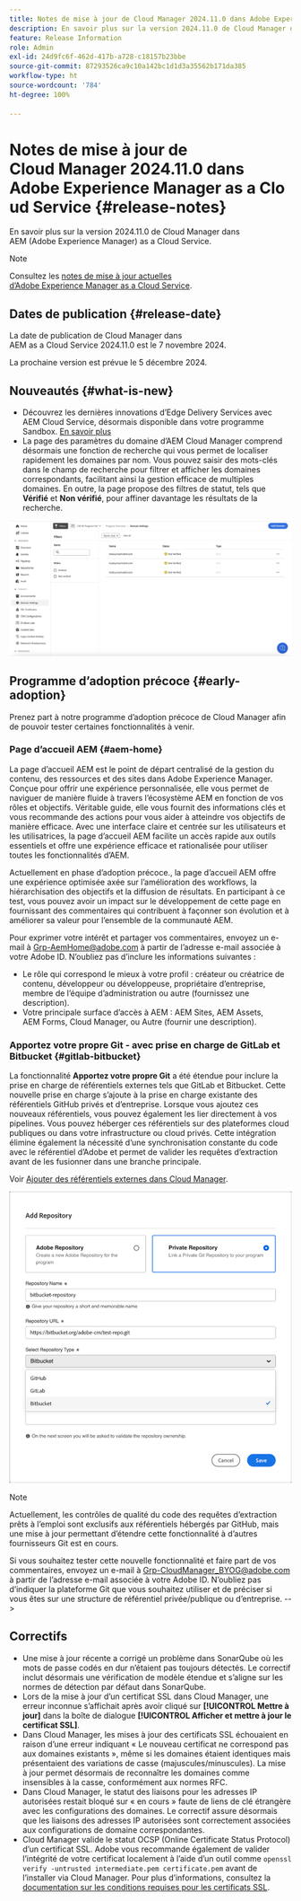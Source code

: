 ```yaml
---
title: Notes de mise à jour de Cloud Manager 2024.11.0 dans Adobe Experience Manager as a Cloud Service
description: En savoir plus sur la version 2024.11.0 de Cloud Manager dans AEM as a Cloud Service.
feature: Release Information
role: Admin
exl-id: 24d9fc6f-462d-417b-a728-c18157b23bbe
source-git-commit: 87293526ca9c10a142bc1d1d3a35562b171da385
workflow-type: ht
source-wordcount: '784'
ht-degree: 100%

---
```


# Notes de mise à jour de Cloud Manager 2024.11.0 dans Adobe Experience Manager as a Cloud Service {#release-notes}

En savoir plus sur la version 2024.11.0 de Cloud Manager dans AEM (Adobe Experience Manager) as a Cloud Service.

>[!NOTE]
>
>Consultez les [notes de mise à jour actuelles d’Adobe Experience Manager as a Cloud Service](/help/release-notes/release-notes-cloud/release-notes-current.md).

## Dates de publication {#release-date}

La date de publication de Cloud Manager dans AEM as a Cloud Service 2024.11.0 est le 7 novembre 2024.

La prochaine version est prévue le 5 décembre 2024.

## Nouveautés {#what-is-new}

* Découvrez les dernières innovations d’Edge Delivery Services avec AEM Cloud Service, désormais disponible dans votre programme Sandbox. [En savoir plus](/help/implementing/cloud-manager/getting-access-to-aem-in-cloud/introduction-sandbox-programs.md#auto-creation) <!-- (CMGR-62319) -->
* La page des paramètres du domaine d’AEM Cloud Manager comprend désormais une fonction de recherche qui vous permet de localiser rapidement les domaines par nom. Vous pouvez saisir des mots-clés dans le champ de recherche pour filtrer et afficher les domaines correspondants, facilitant ainsi la gestion efficace de multiples domaines. En outre, la page propose des filtres de statut, tels que **Vérifié** et **Non vérifié**, pour affiner davantage les résultats de la recherche.<!-- (CMGR-62615) -->

![Champ de recherche dans les paramètres du domaine](/help/implementing/cloud-manager/assets/domain-settings-search.png)

## Programme d’adoption précoce {#early-adoption}

Prenez part à notre programme d’adoption précoce de Cloud Manager afin de pouvoir tester certaines fonctionnalités à venir.

### Page d’accueil AEM {#aem-home}

La page d’accueil AEM est le point de départ centralisé de la gestion du contenu, des ressources et des sites dans Adobe Experience Manager. Conçue pour offrir une expérience personnalisée, elle vous permet de naviguer de manière fluide à travers l’écosystème AEM en fonction de vos rôles et objectifs. Véritable guide, elle vous fournit des informations clés et vous recommande des actions pour vous aider à atteindre vos objectifs de manière efficace. Avec une interface claire et centrée sur les utilisateurs et les utilisatrices, la page d’accueil AEM facilite un accès rapide aux outils essentiels et offre une expérience efficace et rationalisée pour utiliser toutes les fonctionnalités d’AEM.

Actuellement en phase d’adoption précoce., la page d’accueil AEM offre une expérience optimisée axée sur l’amélioration des workflows, la hiérarchisation des objectifs et la diffusion de résultats. En participant à ce test, vous pouvez avoir un impact sur le développement de cette page en fournissant des commentaires qui contribuent à façonner son évolution et à améliorer sa valeur pour l’ensemble de la communauté AEM.

Pour exprimer votre intérêt et partager vos commentaires, envoyez un e-mail à [Grp-AemHome@adobe.com](mailto:Grp-AemHome@adobe.com) à partir de l’adresse e-mail associée à votre Adobe ID. N’oubliez pas d’inclure les informations suivantes :

* Le rôle qui correspond le mieux à votre profil : créateur ou créatrice de contenu, développeur ou développeuse, propriétaire d’entreprise, membre de l’équipe d’administration ou autre (fournissez une description).
* Votre principale surface d’accès à AEM : AEM Sites, AEM Assets, AEM Forms, Cloud Manager, ou Autre (fournir une description).

### Apportez votre propre Git - avec prise en charge de GitLab et Bitbucket {#gitlab-bitbucket}

<!-- BOTH CS & AMS -->

La fonctionnalité **Apportez votre propre Git** a été étendue pour inclure la prise en charge de référentiels externes tels que GitLab et Bitbucket. Cette nouvelle prise en charge s’ajoute à la prise en charge existante des référentiels GitHub privés et d’entreprise. Lorsque vous ajoutez ces nouveaux référentiels, vous pouvez également les lier directement à vos pipelines. Vous pouvez héberger ces référentiels sur des plateformes cloud publiques ou dans votre infrastructure ou cloud privés. Cette intégration élimine également la nécessité d’une synchronisation constante du code avec le référentiel d’Adobe et permet de valider les requêtes d’extraction avant de les fusionner dans une branche principale.

Voir [Ajouter des référentiels externes dans Cloud Manager](/help/implementing/cloud-manager/managing-code/external-repositories.md).

![Boîte de dialogue Ajouter un référentiel](/help/implementing/cloud-manager/release-notes/assets/repositories-add-release-notes.png)

>[!NOTE]
>
>Actuellement, les contrôles de qualité du code des requêtes d’extraction prêts à l’emploi sont exclusifs aux référentiels hébergés par GitHub, mais une mise à jour permettant d’étendre cette fonctionnalité à d’autres fournisseurs Git est en cours.

Si vous souhaitez tester cette nouvelle fonctionnalité et faire part de vos commentaires, envoyez un e-mail à [Grp-CloudManager_BYOG@adobe.com](mailto:Grp-CloudManager_BYOG@adobe.com) à partir de l’adresse e-mail associée à votre Adobe ID. N’oubliez pas d’indiquer la plateforme Git que vous souhaitez utiliser et de préciser si vous êtes sur une structure de référentiel privée/publique ou d’entreprise. -->


## Correctifs

* Une mise à jour récente a corrigé un problème dans SonarQube où les mots de passe codés en dur n’étaient pas toujours détectés. Le correctif inclut désormais une vérification de modèle étendue et s’aligne sur les normes de détection par défaut dans SonarQube. <!-- CMGR-62682 -->
* Lors de la mise à jour d’un certificat SSL dans Cloud Manager, une erreur inconnue s’affichait après avoir cliqué sur **[!UICONTROL Mettre à jour]** dans la boîte de dialogue **[!UICONTROL Afficher et mettre à jour le certificat SSL]**. <!-- CMGR-62848 -->
* Dans Cloud Manager, les mises à jour des certificats SSL échouaient en raison d’une erreur indiquant « Le nouveau certificat ne correspond pas aux domaines existants », même si les domaines étaient identiques mais présentaient des variations de casse (majuscules/minuscules). La mise à jour permet désormais de reconnaître les domaines comme insensibles à la casse, conformément aux normes RFC. <!-- CMGR-62844 -->
* Dans Cloud Manager, le statut des liaisons pour les adresses IP autorisées restait bloqué sur « en cours » faute de liens de clé étrangère avec les configurations des domaines. Le correctif assure désormais que les liaisons des adresses IP autorisées sont correctement associées aux configurations de domaine correspondantes. <!-- CMGR-62838 -->
* Cloud Manager valide le statut OCSP (Online Certificate Status Protocol) d’un certificat SSL. Adobe vous recommande également de valider l’intégrité de votre certificat localement à l’aide d’un outil comme `openssl verify -untrusted intermediate.pem certificate.pem` avant de l’installer via Cloud Manager. Pour plus d’informations, consultez la [documentation sur les conditions requises pour les certificats SSL](https://experienceleague.adobe.com/fr/docs/experience-manager-cloud-service/content/implementing/using-cloud-manager/manage-ssl-certificates/introduction-to-ssl-certificates#requirements). <!-- CMGR-62341  -->



<!-- ## Known issues {#known-issues} -->